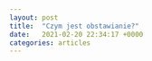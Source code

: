 ```yaml
---
layout: post
title:  "Czym jest obstawianie?"
date:   2021-02-20 22:34:17 +0000
categories: articles
---
```

